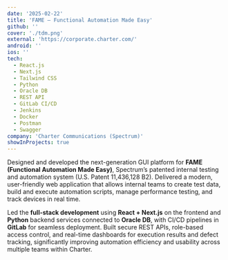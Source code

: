 ```yaml
---
date: '2025-02-22'
title: 'FAME – Functional Automation Made Easy'
github: ''
cover: './tdm.png'
external: 'https://corporate.charter.com/'
android: ''
ios: ''
tech:
  - React.js
  - Next.js
  - Tailwind CSS
  - Python
  - Oracle DB
  - REST API
  - GitLab CI/CD
  - Jenkins
  - Docker
  - Postman
  - Swagger
company: 'Charter Communications (Spectrum)'
showInProjects: true
---
```


Designed and developed the next-generation GUI platform for **FAME (Functional Automation Made Easy)**, Spectrum’s patented internal testing and automation system (U.S. Patent 11,436,128 B2). Delivered a modern, user-friendly web application that allows internal teams to create test data, build and execute automation scripts, manage performance testing, and track devices in real time.

Led the **full-stack development** using **React + Next.js** on the frontend and **Python** backend services connected to **Oracle DB**, with CI/CD pipelines in **GitLab** for seamless deployment. Built secure REST APIs, role-based access control, and real-time dashboards for execution results and defect tracking, significantly improving automation efficiency and usability across multiple teams within Charter.
